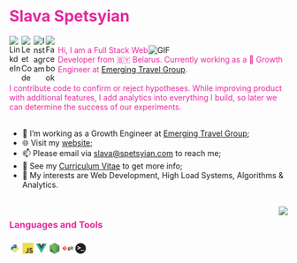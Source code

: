  
<h1 style='color: #e5289e'>Slava Spetsyian</h1>

<a href="https://www.linkedin.com/in/spetsyian/">
  <img align="left" alt="LinkdeIn" width="22px" src="https://cdn.jsdelivr.net/npm/simple-icons@v3/icons/linkedin.svg" />
</a>
<a href="https://leetcode.com/saequus">
  <img fill="#e5289e" align="left" alt="LeetCode" width="22px" src="https://cdn.jsdelivr.net/npm/simple-icons@3.1.0/icons/leetcode.svg" />
</a>
<a href="https://www.instagram.com/slava.spetsyian/">
  <img align="left" alt="Instagram" width="22px" src="https://cdn.jsdelivr.net/npm/simple-icons@v3/icons/instagram.svg" />
</a>
<a href="https://www.facebook.com/slava.spetsyian">
  <img align="left" alt="Facebook" width="22px" src="https://cdn.jsdelivr.net/npm/simple-icons@v3/icons/facebook.svg" />
</a>
<br/>

<img align="right" width="50%" alt="GIF" src="https://thumbs.gfycat.com/BreakableGlaringImpala-size_restricted.gif" />
<div style="color: #e5289e">
  <div>
    Hi, I am a Full Stack Web Developer from 🇧🇾 Belarus. Currently working as a 🚀 Growth Engineer at 
    <a href="https://www.emergingtravel.com/">Emerging Travel Group</a>.
  </div>
  <br/>
  <div>
    I contribute code to confirm or reject hypotheses. 
    While improving product with additional features, 
    I add analytics into everything I build, so later we can 
    determine the success of our experiments. 
  </div>
</div>
<br/>

- 💼 I’m working as a Growth Engineer at [Emerging Travel Group](https://www.emergingtravel.com/);
- 🌐 Visit my [website](https://spetsyian.com/);
- 📫 Please email via slava@spetsyian.com to reach me;
- 📝 See my [Curriculum Vitae](https://spetsyian.com/static/Slava_Spetsyian_CV.pdf) to get more info;
- 🤔 My interests are Web Development, High Load Systems, Algorithms & Analytics.

<br />

<a href="https://github.com/saequus">
  <img align="right" src="https://github-readme-stats.vercel.app/api/top-langs/?username=saequus&theme=synthwave&hide=css" />
</a>


<h3 style='color: #e5289e;'>Languages and Tools<h3> 


<code><img height="20" src="https://raw.githubusercontent.com/github/explore/80688e429a7d4ef2fca1e82350fe8e3517d3494d/topics/python/python.png"></code>
<code><img height="20" src="https://raw.githubusercontent.com/github/explore/80688e429a7d4ef2fca1e82350fe8e3517d3494d/topics/javascript/javascript.png"></code>
<code><img height="20" src="https://raw.githubusercontent.com/github/explore/80688e429a7d4ef2fca1e82350fe8e3517d3494d/topics/vue/vue.png"></code>
<code><img height="20" src="https://raw.githubusercontent.com/github/explore/80688e429a7d4ef2fca1e82350fe8e3517d3494d/topics/nodejs/nodejs.png"></code>
<code><img height="20" src="https://raw.githubusercontent.com/github/explore/80688e429a7d4ef2fca1e82350fe8e3517d3494d/topics/git/git.png"></code>
<code><img height="20" src="https://raw.githubusercontent.com/github/explore/80688e429a7d4ef2fca1e82350fe8e3517d3494d/topics/terminal/terminal.png"></code>


<br/>
<br/>




